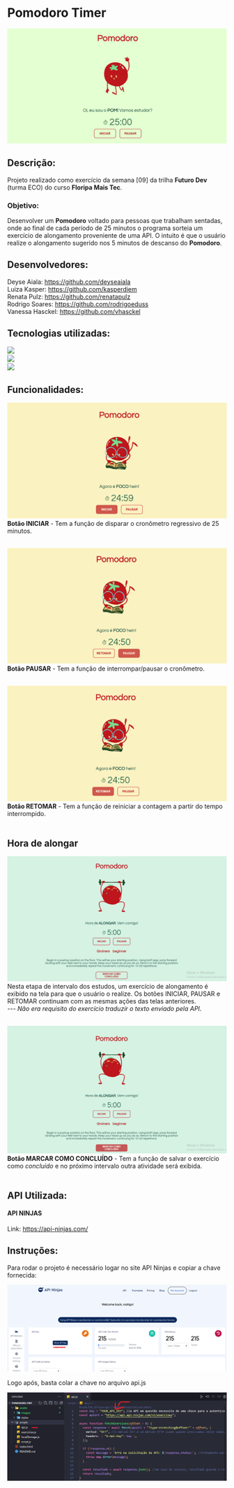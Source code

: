 # Pomodoro Timer

![Pomodoro timer](./assets/images/POM-capa.png)

## Descrição:

Projeto realizado como exercício da semana [09] da trilha **Futuro Dev** (turma ECO) do curso **Floripa Mais Tec**.

### Objetivo:

Desenvolver um **Pomodoro** voltado para pessoas que trabalham sentadas, onde ao final de cada período de 25 minutos o programa sorteia um exercício de alongamento proveniente de uma API.
O intuito é que o usuário realize o alongamento sugerido nos 5 minutos de 
descanso do **Pomodoro**.

## Desenvolvedores:
Deyse Aiala: https://github.com/deyseaiala </br>
Luiza Kasper: https://github.com/kasperdiem <br/>
Renata Pulz: https://github.com/renatapulz </br>
Rodrigo Soares: https://github.com/rodrigoeduss </br>
Vanessa Hasckel: https://github.com/vhasckel

## Tecnologias utilizadas:

<img src="https://img.shields.io/badge/HTML5-E34F26?style=for-the-badge&logo=html5&logoColor=white"> <br>  <img src="https://img.shields.io/badge/CSS3-1572B6?style=for-the-badge&logo=css3&logoColor=white"> <br>  <img src="https://img.shields.io/badge/JavaScript-F7DF1E?style=for-the-badge&logo=javascript&logoColor=black"></p>


## Funcionalidades:

![Pomodoro iniciar](./assets/images/POM-iniciar.png)
**Botão INICIAR** - Tem a função de disparar o cronômetro regressivo de 25 minutos.
<br/>
<br/>

![Pomodoro pausar](./assets/images/POM-pausar.png)
**Botão PAUSAR** - Tem a função de interrompar/pausar o cronômetro.
<br/>
<br/>

![Pomodoro retomar](./assets/images/POM-retomar.png)
**Botão RETOMAR** - Tem a função de reiniciar a contagem a partir do tempo interrompido.
<br/>
<br/>

## Hora de alongar

![Pomodoro exibir](./assets/images/POM-exibir.png)
Nesta etapa de intervalo dos estudos, um exercício de alongamento é exibido na tela para que o usuário o realize. Os botões INICIAR, PAUSAR e RETOMAR continuam com as mesmas ações das telas anteriores. <br>
--- *Não era requisito do exercício traduzir o texto enviado pela API*.
<br/>
<br/>

![Pomodoro concluir](./assets/images/POM-concluir.png)
**Botão MARCAR COMO CONCLUÍDO** - Tem a função de salvar o exercício como *concluído* e no próximo intervalo outra atividade será exibida.
<br/>
<br/>

## API Utilizada:
#### API NINJAS
Link:   https://api-ninjas.com/ 

## Instruções:
Para rodar o projeto é necessário logar no site API Ninjas e copiar a chave fornecida: 
<br/>

![Api ninjas](./assets/images/api-ninjas.png)

Logo após, basta colar a chave no arquivo api.js
<br/>

![Api js](./assets/images/api-js.png)
